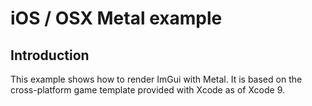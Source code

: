 # iOS / OSX Metal example

## Introduction

This example shows how to render ImGui with Metal. It is based on the cross-platform game template provided with Xcode as of Xcode 9.

